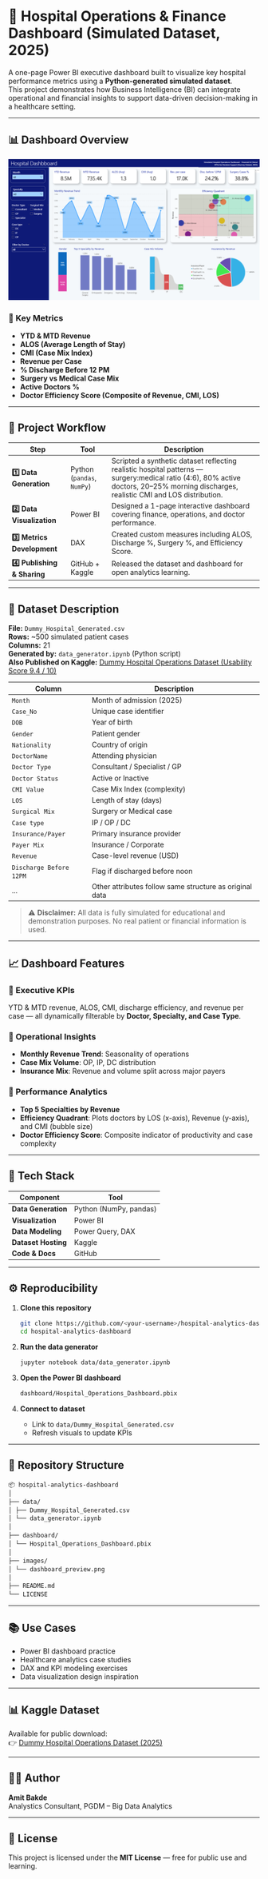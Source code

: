 # 🏥 Hospital Operations & Finance Dashboard (Simulated Dataset, 2025)

A one-page Power BI executive dashboard built to visualize key hospital performance metrics using a **Python-generated simulated dataset**.  
This project demonstrates how Business Intelligence (BI) can integrate operational and financial insights to support data-driven decision-making in a healthcare setting.

---

## 📊 Dashboard Overview
![Dashboard Preview](https://github.com/amitbakde99/Hospital-Operations-Finance-Dashboard/blob/main/images/Screenshot%202025-10-22%20203224.png)

### 🎯 Key Metrics
- **YTD & MTD Revenue**
- **ALOS (Average Length of Stay)**
- **CMI (Case Mix Index)**
- **Revenue per Case**
- **% Discharge Before 12 PM**
- **Surgery vs Medical Case Mix**
- **Active Doctors %**
- **Doctor Efficiency Score (Composite of Revenue, CMI, LOS)**

---

## 🧠 Project Workflow

| Step | Tool | Description |
|------|------|-------------|
| **1️⃣ Data Generation** | Python (`pandas`, `NumPy`) | Scripted a synthetic dataset reflecting realistic hospital patterns — surgery:medical ratio (4:6), 80% active doctors, 20–25% morning discharges, realistic CMI and LOS distribution. |
| **2️⃣ Data Visualization** | Power BI | Designed a 1-page interactive dashboard covering finance, operations, and doctor performance. |
| **3️⃣ Metrics Development** | DAX | Created custom measures including ALOS, Discharge %, Surgery %, and Efficiency Score. |
| **4️⃣ Publishing & Sharing** | GitHub + Kaggle | Released the dataset and dashboard for open analytics learning. |

---

## 🧾 Dataset Description

**File:** `Dummy_Hospital_Generated.csv`  
**Rows:** ~500 simulated patient cases  
**Columns:** 21  
**Generated by:** `data_generator.ipynb` (Python script)  
**Also Published on Kaggle:** [Dummy Hospital Operations Dataset (Usability Score 9.4 / 10)](https://www.kaggle.com/datasets/amitbakde/hospital-operations-dataset)


| Column | Description |
|---------|-------------|
| `Month` | Month of admission (2025) |
| `Case_No` | Unique case identifier |
| `DOB` | Year of birth |
| `Gender` | Patient gender |
| `Nationality` | Country of origin |
| `DoctorName` | Attending physician |
| `Doctor Type` | Consultant / Specialist / GP |
| `Doctor Status` | Active or Inactive |
| `CMI Value` | Case Mix Index (complexity) |
| `LOS` | Length of stay (days) |
| `Surgical Mix` | Surgery or Medical case |
| `Case type` | IP / OP / DC |
| `Insurance/Payer` | Primary insurance provider |
| `Payer Mix` | Insurance / Corporate |
| `Revenue` | Case-level revenue (USD) |
| `Discharge Before 12PM` | Flag if discharged before noon |
| ... | Other attributes follow same structure as original data |

> ⚠️ **Disclaimer:** All data is fully simulated for educational and demonstration purposes. No real patient or financial information is used.

---

## 📈 Dashboard Features

### 🔹 Executive KPIs
YTD & MTD revenue, ALOS, CMI, discharge efficiency, and revenue per case — all dynamically filterable by **Doctor, Specialty, and Case Type**.

### 🔹 Operational Insights
- **Monthly Revenue Trend**: Seasonality of operations  
- **Case Mix Volume**: OP, IP, DC distribution  
- **Insurance Mix**: Revenue and volume split across major payers  

### 🔹 Performance Analytics
- **Top 5 Specialties by Revenue**  
- **Efficiency Quadrant**: Plots doctors by LOS (x-axis), Revenue (y-axis), and CMI (bubble size)  
- **Doctor Efficiency Score**: Composite indicator of productivity and case complexity  

---

## 🧩 Tech Stack

| Component | Tool |
|------------|------|
| **Data Generation** | Python (NumPy, pandas) |
| **Visualization** | Power BI |
| **Data Modeling** | Power Query, DAX |
| **Dataset Hosting** | Kaggle |
| **Code & Docs** | GitHub |

---

## ⚙️ Reproducibility

1. **Clone this repository**
   ```bash
   git clone https://github.com/<your-username>/hospital-analytics-dashboard.git
   cd hospital-analytics-dashboard

   
2. **Run the data generator**

    ```bash
    jupyter notebook data/data_generator.ipynb
    ```

3. **Open the Power BI dashboard**

    ```bash
    dashboard/Hospital_Operations_Dashboard.pbix
    ```

4. **Connect to dataset**
    - Link to `data/Dummy_Hospital_Generated.csv`
    - Refresh visuals to update KPIs

---

## 📂 Repository Structure
```bash
📦 hospital-analytics-dashboard
│
├── data/
│ ├── Dummy_Hospital_Generated.csv
│ └── data_generator.ipynb
│
├── dashboard/
│ └── Hospital_Operations_Dashboard.pbix
│
├── images/
│ └── dashboard_preview.png
│
├── README.md
└── LICENSE
```
---

## 📚 Use Cases
- Power BI dashboard practice  
- Healthcare analytics case studies  
- DAX and KPI modeling exercises  
- Data visualization design inspiration  

---

## 📊 Kaggle Dataset
Available for public download:  
👉 [Dummy Hospital Operations Dataset (2025)](https://www.kaggle.com/)

---

## 👨‍💻 Author

**Amit Bakde**  
Analystics Consultant, 
PGDM – Big Data Analytics


---

## 📜 License
This project is licensed under the **MIT License** — free for public use and learning.

